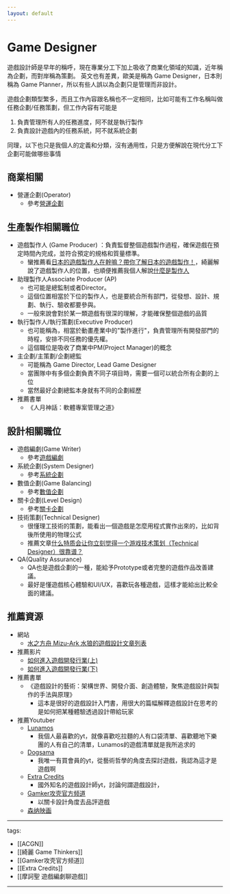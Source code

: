 ```yaml
---
layout: default
---
```


# Game Designer

遊戲設計師是早年的稱呼，現在專業分工下加上吸收了商業化領域的知識，近年稱為企劃，而對岸稱為策劃。
英文也有差異，歐美是稱為 Game Designer，日本則稱為 Game Planner，所以有些人誤以為企劃只是管理而非設計。

遊戲企劃類型繁多，而且工作內容跟名稱也不一定相同，比如可能有工作名稱叫做任務企劃/任務策劃，但工作內容有可能是
1. 負責管理所有人的任務進度，阿不就是執行製作
2. 負責設計遊戲內的任務系統，阿不就系統企劃  

同理，以下也只是我個人的定義和分類，沒有通用性，只是方便解說在現代分工下企劃可能做哪些事情

## 商業相關
* 營運企劃(Operator)
  * 參考[營運企劃](../Designer/Operator/)

## 生產製作相關職位
* 遊戲製作人 (Game Producer) ：負責監督整個遊戲製作過程，確保遊戲在預定時間內完成，並符合預定的規格和質量標準。
  * 蠻推薦看[日本的遊戲製作人在幹嘛？帶你了解日本的遊戲製作！](https://www.youtube.com/watch?v=lMTnk1b3_ko)，綺麗解說了遊戲製作人的位置，也順便推薦我個人解說[什麼是製作人](https://www.youtube.com/watch?v=K_JkVtOrc3M)
* 助理製作人Associate Producer (AP)
    * 也可能是總監制或者Director。  
    * 這個位置相當於下位的製作人，也是要統合所有部門，從發想、設計、規劃、執行、驗收都要參與。  
    * 一般來說會對於某一類遊戲有很深的理解，才能確保整個遊戲的品質
* 執行製作人/執行策劃(Executive Producer)
    * 也可能稱為，相當於動畫產業中的"製作進行"，負責管理所有開發部門的時程，安排不同任務的優先權。
    * 這個職位是吸收了商業中PM(Project Manager)的概念
* 主企劃/主策劃/企劃總監
    * 可能稱為 Game Director, Lead Game Designer  
    * 當團隊中有多個企劃負責不同子項目時，需要一個可以統合所有企劃的上位  
    * 當然最好企劃總監本身就有不同的企劃經歷
* 推薦書單
  * 《人月神話：軟體專案管理之道》

## 設計相關職位
* 遊戲編劇(Game Writer)
  * 參考[遊戲編劇](../Designer/Game%20Writer/)
* 系統企劃(System Designer)
  * 參考[系統企劃](../Designer/System%20Designer/)
* 數值企劃(Game Balancing)
  * 參考[數值企劃](../Designer/Game%20Balancing/)
* 關卡企劃(Level Design)
  * 參考[關卡企劃](../Designer/Level%20Design/)
* 技術策劃(Technical Designer)
  * 很懂理工技術的策劃，能看出一個遊戲是怎麼用程式實作出來的，比如背後所使用的物理公式
  * 推薦文章[什么特质会让你立刻觉得一个游戏技术策划（Technical Designer）很靠谱？](https://www.zhihu.com/question/534524335)
* QA(Quality Assurance)
  * QA也是遊戲企劃的一種，能給予Prototype或者完整的遊戲作品改善建議。  
  * 最好是懂遊戲核心體驗和UI/UX，喜歡玩各種遊戲，這樣才能給出比較全面的建議。


## 推薦資源
* 網站
  * [水之方舟 Mizu-Ark 水狼的遊戲設計文章列表](https://www.facebook.com/MizuArk/posts/pfbid02iYLNv1ScF9dJ8U8YV34Fp2divZAeXgJNGFV22WBkwmrWQCPLb2oR9mtB8Rj9o9eGl)  
* 推薦影片
  * [如何進入遊戲開發行業(上)](https://youtu.be/0MCTJfmuTyU)
  * [如何進入遊戲開發行業(下)](https://youtu.be/VXWpZJqLe28)
* 推薦書單
  * 《遊戲設計的藝術：架構世界、開發介面、創造體驗，聚焦遊戲設計與製作的手法與原理》
    * 這本是很好的遊戲設計入門書，用很大的篇幅解釋遊戲設計在思考的是如何把某種體驗透過設計帶給玩家
* 推薦Youtuber
  * [Lunamos](https://www.youtube.com/c/LunamosGaming)
    * 我個人最喜歡的yt，就像喜歡吃拉麵的人有口袋清單、喜歡聽地下樂團的人有自己的清單，Lunamos的遊戲清單就是我所追求的
  * [Dogsama](https://www.youtube.com/c/dogsama)
    * 我唯一有買會員的yt，從藝術哲學的角度去探討遊戲，我認為這才是遊戲啊
  * [Extra Credits](https://www.youtube.com/extracredits)
    * 國外知名的遊戲設計師yt，討論何謂遊戲設計，
  * [Gamker攻壳官方频道](https://www.youtube.com/channel/UCLgGLSFMZQB8c0WGcwE49Gw)
    * 以關卡設計角度去品評遊戲
  * [森纳映画](https://www.youtube.com/c/SONAR%E6%A3%AE%E7%BA%B3%E6%98%A0%E7%94%BB)


---
tags:
  - [[ACGN]]
  - [[綺麗 Game Thinkers]]
  - [[Gamker攻壳官方频道]]
  - [[Extra Credits]]
  - [[摩訶聖 遊戲編劇聊遊戲]]
  
---
